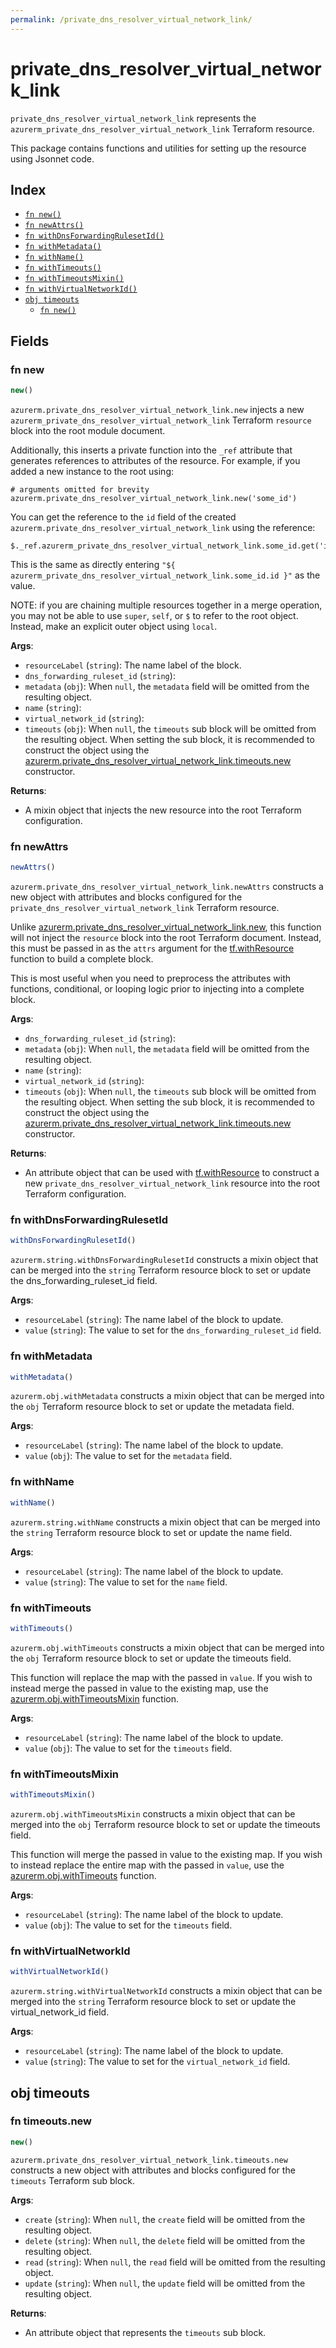 ```yaml
---
permalink: /private_dns_resolver_virtual_network_link/
---
```


# private_dns_resolver_virtual_network_link

`private_dns_resolver_virtual_network_link` represents the `azurerm_private_dns_resolver_virtual_network_link` Terraform resource.



This package contains functions and utilities for setting up the resource using Jsonnet code.


## Index

* [`fn new()`](#fn-new)
* [`fn newAttrs()`](#fn-newattrs)
* [`fn withDnsForwardingRulesetId()`](#fn-withdnsforwardingrulesetid)
* [`fn withMetadata()`](#fn-withmetadata)
* [`fn withName()`](#fn-withname)
* [`fn withTimeouts()`](#fn-withtimeouts)
* [`fn withTimeoutsMixin()`](#fn-withtimeoutsmixin)
* [`fn withVirtualNetworkId()`](#fn-withvirtualnetworkid)
* [`obj timeouts`](#obj-timeouts)
  * [`fn new()`](#fn-timeoutsnew)

## Fields

### fn new

```ts
new()
```


`azurerm.private_dns_resolver_virtual_network_link.new` injects a new `azurerm_private_dns_resolver_virtual_network_link` Terraform `resource`
block into the root module document.

Additionally, this inserts a private function into the `_ref` attribute that generates references to attributes of the
resource. For example, if you added a new instance to the root using:

    # arguments omitted for brevity
    azurerm.private_dns_resolver_virtual_network_link.new('some_id')

You can get the reference to the `id` field of the created `azurerm.private_dns_resolver_virtual_network_link` using the reference:

    $._ref.azurerm_private_dns_resolver_virtual_network_link.some_id.get('id')

This is the same as directly entering `"${ azurerm_private_dns_resolver_virtual_network_link.some_id.id }"` as the value.

NOTE: if you are chaining multiple resources together in a merge operation, you may not be able to use `super`, `self`,
or `$` to refer to the root object. Instead, make an explicit outer object using `local`.

**Args**:
  - `resourceLabel` (`string`): The name label of the block.
  - `dns_forwarding_ruleset_id` (`string`): 
  - `metadata` (`obj`):  When `null`, the `metadata` field will be omitted from the resulting object.
  - `name` (`string`): 
  - `virtual_network_id` (`string`): 
  - `timeouts` (`obj`):  When `null`, the `timeouts` sub block will be omitted from the resulting object. When setting the sub block, it is recommended to construct the object using the [azurerm.private_dns_resolver_virtual_network_link.timeouts.new](#fn-privatednsresolvervirtualnetworklinktimeoutsnew) constructor.

**Returns**:
- A mixin object that injects the new resource into the root Terraform configuration.


### fn newAttrs

```ts
newAttrs()
```


`azurerm.private_dns_resolver_virtual_network_link.newAttrs` constructs a new object with attributes and blocks configured for the `private_dns_resolver_virtual_network_link`
Terraform resource.

Unlike [azurerm.private_dns_resolver_virtual_network_link.new](#fn-privatednsresolvervirtualnetworklinknew), this function will not inject the `resource`
block into the root Terraform document. Instead, this must be passed in as the `attrs` argument for the
[tf.withResource](https://github.com/tf-libsonnet/core/tree/main/docs#fn-withresource) function to build a complete block.

This is most useful when you need to preprocess the attributes with functions, conditional, or looping logic prior to
injecting into a complete block.

**Args**:
  - `dns_forwarding_ruleset_id` (`string`): 
  - `metadata` (`obj`):  When `null`, the `metadata` field will be omitted from the resulting object.
  - `name` (`string`): 
  - `virtual_network_id` (`string`): 
  - `timeouts` (`obj`):  When `null`, the `timeouts` sub block will be omitted from the resulting object. When setting the sub block, it is recommended to construct the object using the [azurerm.private_dns_resolver_virtual_network_link.timeouts.new](#fn-privatednsresolvervirtualnetworklinktimeoutsnew) constructor.

**Returns**:
  - An attribute object that can be used with [tf.withResource](https://github.com/tf-libsonnet/core/tree/main/docs#fn-withresource) to construct a new `private_dns_resolver_virtual_network_link` resource into the root Terraform configuration.


### fn withDnsForwardingRulesetId

```ts
withDnsForwardingRulesetId()
```

`azurerm.string.withDnsForwardingRulesetId` constructs a mixin object that can be merged into the `string`
Terraform resource block to set or update the dns_forwarding_ruleset_id field.



**Args**:
  - `resourceLabel` (`string`): The name label of the block to update.
  - `value` (`string`): The value to set for the `dns_forwarding_ruleset_id` field.


### fn withMetadata

```ts
withMetadata()
```

`azurerm.obj.withMetadata` constructs a mixin object that can be merged into the `obj`
Terraform resource block to set or update the metadata field.



**Args**:
  - `resourceLabel` (`string`): The name label of the block to update.
  - `value` (`obj`): The value to set for the `metadata` field.


### fn withName

```ts
withName()
```

`azurerm.string.withName` constructs a mixin object that can be merged into the `string`
Terraform resource block to set or update the name field.



**Args**:
  - `resourceLabel` (`string`): The name label of the block to update.
  - `value` (`string`): The value to set for the `name` field.


### fn withTimeouts

```ts
withTimeouts()
```

`azurerm.obj.withTimeouts` constructs a mixin object that can be merged into the `obj`
Terraform resource block to set or update the timeouts field.

This function will replace the map with the passed in `value`. If you wish to instead merge the
passed in value to the existing map, use the [azurerm.obj.withTimeoutsMixin](TODO) function.

**Args**:
  - `resourceLabel` (`string`): The name label of the block to update.
  - `value` (`obj`): The value to set for the `timeouts` field.


### fn withTimeoutsMixin

```ts
withTimeoutsMixin()
```

`azurerm.obj.withTimeoutsMixin` constructs a mixin object that can be merged into the `obj`
Terraform resource block to set or update the timeouts field.

This function will merge the passed in value to the existing map. If you wish
to instead replace the entire map with the passed in `value`, use the [azurerm.obj.withTimeouts](TODO)
function.


**Args**:
  - `resourceLabel` (`string`): The name label of the block to update.
  - `value` (`obj`): The value to set for the `timeouts` field.


### fn withVirtualNetworkId

```ts
withVirtualNetworkId()
```

`azurerm.string.withVirtualNetworkId` constructs a mixin object that can be merged into the `string`
Terraform resource block to set or update the virtual_network_id field.



**Args**:
  - `resourceLabel` (`string`): The name label of the block to update.
  - `value` (`string`): The value to set for the `virtual_network_id` field.


## obj timeouts



### fn timeouts.new

```ts
new()
```


`azurerm.private_dns_resolver_virtual_network_link.timeouts.new` constructs a new object with attributes and blocks configured for the `timeouts`
Terraform sub block.



**Args**:
  - `create` (`string`):  When `null`, the `create` field will be omitted from the resulting object.
  - `delete` (`string`):  When `null`, the `delete` field will be omitted from the resulting object.
  - `read` (`string`):  When `null`, the `read` field will be omitted from the resulting object.
  - `update` (`string`):  When `null`, the `update` field will be omitted from the resulting object.

**Returns**:
  - An attribute object that represents the `timeouts` sub block.
